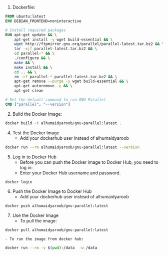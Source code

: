 
1. Dockerfile:

```Dockerfile 
FROM ubuntu:latest
ENV DEBIAN_FRONTEND=noninteractive

# Install required packages
RUN apt-get update && \
    apt-get install -y wget build-essential && \
    wget http://ftpmirror.gnu.org/parallel/parallel-latest.tar.bz2 && \
    tar -xjf parallel-latest.tar.bz2 && \
    cd parallel-* && \
    ./configure && \
    make && \
    make install && \
    cd .. && \
    rm -rf parallel-* parallel-latest.tar.bz2 && \
    apt-get remove --purge -y wget build-essential && \
    apt-get autoremove -y && \
    apt-get clean

# Set the default command to run GNU Parallel
CMD ["parallel", "--version"]
```
2. Build the Docker Image:
```sh
docker build -t alhumaidyaroob/gnu-parallel:latest .
```


4. Test the Docker Image
    - Add your dockerhub user instead of alhumaidyaroob
```sh 
docker run --rm alhumaidyaroob/gnu-parallel:latest --version
```

5. Log in to Docker Hub
    - Before you can push the Docker image to Docker Hub, you need to log in:
    - Enter your Docker Hub username and password.
```sh
docker login
```

6. Push the Docker Image to Docker Hub
    - Add your dockerhub user instead of alhumaidyaroob
```sh
docker push alhumaidyaroob/gnu-parallel:latest
```

7. Use the Docker Image
    - To pull the image:
```sh
docker pull alhumaidyaroob/gnu-parallel:latest
```
    - To run the image from docker hub: 
```sh
docker run --rm -v $(pwd):/data  -w /data
```